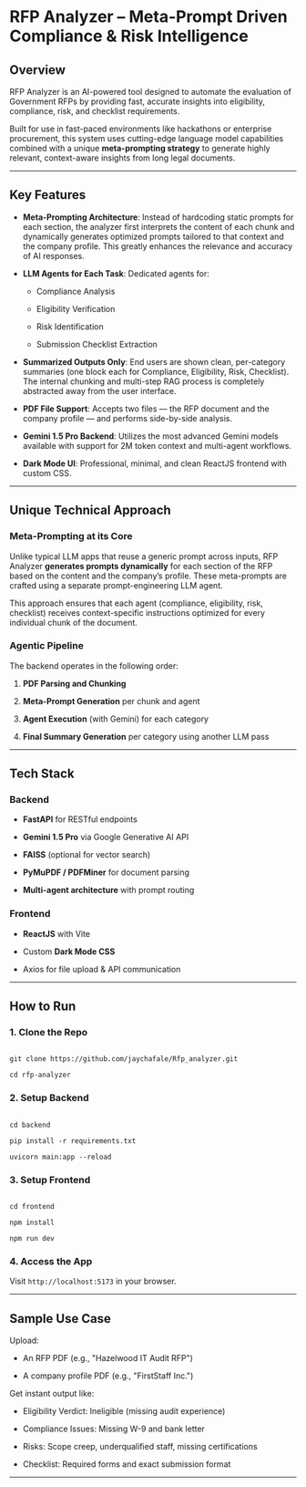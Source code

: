 # RFP Analyzer – Meta-Prompt Driven Compliance & Risk Intelligence

## Overview


RFP Analyzer is an AI-powered tool designed to automate the evaluation of Government RFPs by providing fast, accurate insights into eligibility, compliance, risk, and checklist requirements.


Built for use in fast-paced environments like hackathons or enterprise procurement, this system uses cutting-edge language model capabilities combined with a unique **meta-prompting strategy** to generate highly relevant, context-aware insights from long legal documents.


---


## Key Features


- **Meta-Prompting Architecture**: Instead of hardcoding static prompts for each section, the analyzer first interprets the content of each chunk and dynamically generates optimized prompts tailored to that context and the company profile. This greatly enhances the relevance and accuracy of AI responses.

- **LLM Agents for Each Task**: Dedicated agents for:

  - Compliance Analysis

  - Eligibility Verification

  - Risk Identification

  - Submission Checklist Extraction

- **Summarized Outputs Only**: End users are shown clean, per-category summaries (one block each for Compliance, Eligibility, Risk, Checklist). The internal chunking and multi-step RAG process is completely abstracted away from the user interface.

- **PDF File Support**: Accepts two files — the RFP document and the company profile — and performs side-by-side analysis.

- **Gemini 1.5 Pro Backend**: Utilizes the most advanced Gemini models available with support for 2M token context and multi-agent workflows.

- **Dark Mode UI**: Professional, minimal, and clean ReactJS frontend with custom CSS.


---


## Unique Technical Approach


### Meta-Prompting at its Core


Unlike typical LLM apps that reuse a generic prompt across inputs, RFP Analyzer **generates prompts dynamically** for each section of the RFP based on the content and the company’s profile. These meta-prompts are crafted using a separate prompt-engineering LLM agent.


This approach ensures that each agent (compliance, eligibility, risk, checklist) receives context-specific instructions optimized for every individual chunk of the document.


### Agentic Pipeline


The backend operates in the following order:


1. **PDF Parsing and Chunking**

2. **Meta-Prompt Generation** per chunk and agent

3. **Agent Execution** (with Gemini) for each category

4. **Final Summary Generation** per category using another LLM pass


---


## Tech Stack


### Backend


- **FastAPI** for RESTful endpoints

- **Gemini 1.5 Pro** via Google Generative AI API

- **FAISS** (optional for vector search)

- **PyMuPDF / PDFMiner** for document parsing

- **Multi-agent architecture** with prompt routing


### Frontend


- **ReactJS** with Vite

- Custom **Dark Mode CSS**

- Axios for file upload & API communication


---


## How to Run


### 1. Clone the Repo


```

git clone https://github.com/jaychafale/Rfp_analyzer.git

cd rfp-analyzer

```


### 2. Setup Backend


```

cd backend

pip install -r requirements.txt

uvicorn main:app --reload

```


### 3. Setup Frontend


```

cd frontend

npm install

npm run dev

```


### 4. Access the App


Visit `http://localhost:5173` in your browser.


---


## Sample Use Case


Upload:


- An RFP PDF (e.g., "Hazelwood IT Audit RFP")

- A company profile PDF (e.g., "FirstStaff Inc.")


Get instant output like:


- Eligibility Verdict: Ineligible (missing audit experience)

- Compliance Issues: Missing W-9 and bank letter

- Risks: Scope creep, underqualified staff, missing certifications

- Checklist: Required forms and exact submission format


---




